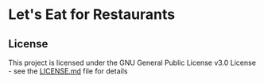 # Let's Eat for Restaurants

## License
This project is licensed under the GNU General Public License v3.0 License - see the [LICENSE.md](LICENSE) file for details